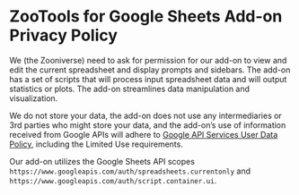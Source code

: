 # ZooTools for Google Sheets Add-on Privacy Policy

We (the Zooniverse) need to ask for permission for our add-on to view and edit the current spreadsheet and display prompts and sidebars. The add-on has a set of scripts that will process input spreadsheet data and will output statistics or plots. The add-on streamlines data manipulation and visualization.

We do not store your data, the add-on does not use any intermediaries or 3rd parties who might store your data, and the add-on’s use of information received from Google APIs will adhere to [Google API Services User Data Policy](https://developers.google.com/terms/api-services-user-data-policy#additional_requirements_for_specific_api_scopes), including the Limited Use requirements.

Our add-on utilizes the Google Sheets API scopes `https://www.googleapis.com/auth/spreadsheets.currentonly` and `https://www.googleapis.com/auth/script.container.ui`.

